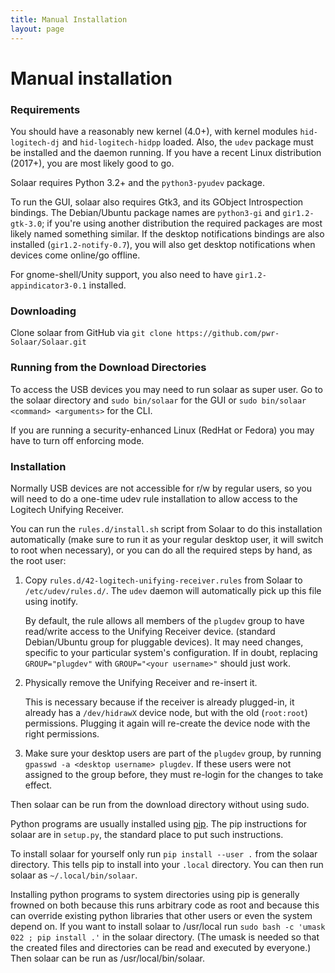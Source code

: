 ```yaml
---
title: Manual Installation
layout: page
---
```


# Manual installation

### Requirements

You should have a reasonably new kernel (4.0+), with kernel modules
`hid-logitech-dj` and `hid-logitech-hidpp` loaded. Also, the `udev` package must
be installed and the daemon running. If you have a recent Linux distribution
(2017+), you are most likely good to go.

Solaar requires Python 3.2+ and the `python3-pyudev` package.

To run the GUI, solaar also requires Gtk3, and its GObject Introspection
bindings. The Debian/Ubuntu package names are `python3-gi` and `gir1.2-gtk-3.0`;
if you're using another distribution the required packages are most likely named
something similar. If the desktop notifications bindings are also installed
(`gir1.2-notify-0.7`), you will also get desktop notifications when devices come
online/go offline.

For gnome-shell/Unity support, you also need to have `gir1.2-appindicator3-0.1`
installed.

### Downloading

Clone solaar from GitHub via
`git clone https://github.com/pwr-Solaar/Solaar.git`

### Running from the Download Directories

To access the USB devices you may need to run solaar as super user. Go to the
solaar directory and `sudo bin/solaar` for the GUI or
`sudo bin/solaar <command> <arguments>` for the CLI.

If you are running a security-enhanced Linux (RedHat or Fedora) you may have to
turn off enforcing mode.

### Installation

Normally USB devices are not accessible for r/w by regular users, so you will
need to do a one-time udev rule installation to allow access to the Logitech
Unifying Receiver.

You can run the `rules.d/install.sh` script from Solaar to do this installation
automatically (make sure to run it as your regular desktop user, it will switch
to root when necessary), or you can do all the required steps by hand, as the
root user:

1. Copy `rules.d/42-logitech-unifying-receiver.rules` from Solaar to
   `/etc/udev/rules.d/`. The `udev` daemon will automatically pick up this file
   using inotify.

   By default, the rule allows all members of the `plugdev` group to have
   read/write access to the Unifying Receiver device. (standard Debian/Ubuntu
   group for pluggable devices). It may need changes, specific to your
   particular system's configuration. If in doubt, replacing `GROUP="plugdev"`
   with `GROUP="<your username>"` should just work.

2. Physically remove the Unifying Receiver and re-insert it.

   This is necessary because if the receiver is already plugged-in, it already
   has a `/dev/hidrawX` device node, but with the old (`root:root`) permissions.
   Plugging it again will re-create the device node with the right permissions.

3. Make sure your desktop users are part of the `plugdev` group, by running
   `gpasswd -a <desktop username> plugdev`. If these users were not assigned to
   the group before, they must re-login for the changes to take effect.

Then solaar can be run from the download directory without using sudo.

Python programs are usually installed using [pip][pip]. The pip instructions for
solaar are in `setup.py`, the standard place to put such instructions.

To install solaar for yourself only run `pip install --user .` from the solaar
directory. This tells pip to install into your `.local` directory. You can then
run solaar as `~/.local/bin/solaar`.

Installing python programs to system directories using pip is generally frowned
on both because this runs arbitrary code as root and because this can override
existing python libraries that other users or even the system depend on. If you
want to install solaar to /usr/local run
`sudo bash -c 'umask 022 ; pip install .'` in the solaar directory. (The umask
is needed so that the created files and directories can be read and executed by
everyone.) Then solaar can be run as /usr/local/bin/solaar.

[pip]: https://en.wikipedia.org/wiki/Pip_(package_manager)
